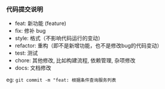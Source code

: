 ### 代码提交说明
- feat: 新功能 (feature)
- fix: 修补 bug
- style: 格式（不影响代码运行的变动）
- refactor: 重构（即不是新增功能，也不是修改bug的代码变动）
- test: 测试
- chore: 其他修改, 比如构建流程, 依赖管理, 杂项修改
- docs: 文档修改

eg: `git commit -m "feat: 根据条件查询服务列表`